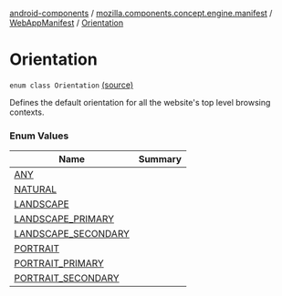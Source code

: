 [android-components](../../../index.md) / [mozilla.components.concept.engine.manifest](../../index.md) / [WebAppManifest](../index.md) / [Orientation](./index.md)

# Orientation

`enum class Orientation` [(source)](https://github.com/mozilla-mobile/android-components/blob/master/components/concept/engine/src/main/java/mozilla/components/concept/engine/manifest/WebAppManifest.kt#L133)

Defines the default orientation for all the website's top level browsing contexts.

### Enum Values

| Name | Summary |
|---|---|
| [ANY](-a-n-y.md) |  |
| [NATURAL](-n-a-t-u-r-a-l.md) |  |
| [LANDSCAPE](-l-a-n-d-s-c-a-p-e.md) |  |
| [LANDSCAPE_PRIMARY](-l-a-n-d-s-c-a-p-e_-p-r-i-m-a-r-y.md) |  |
| [LANDSCAPE_SECONDARY](-l-a-n-d-s-c-a-p-e_-s-e-c-o-n-d-a-r-y.md) |  |
| [PORTRAIT](-p-o-r-t-r-a-i-t.md) |  |
| [PORTRAIT_PRIMARY](-p-o-r-t-r-a-i-t_-p-r-i-m-a-r-y.md) |  |
| [PORTRAIT_SECONDARY](-p-o-r-t-r-a-i-t_-s-e-c-o-n-d-a-r-y.md) |  |
